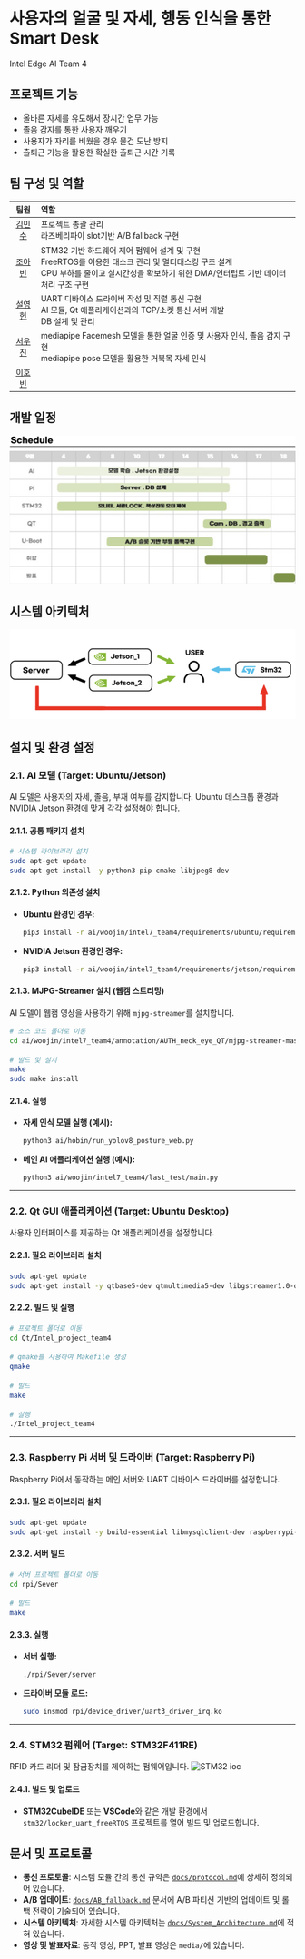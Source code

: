 # 사용자의 얼굴 및 자세, 행동 인식을 통한 Smart Desk
Intel Edge AI Team 4

## 프로젝트 기능
- 올바른 자세를 유도해서 장시간 업무 가능
- 졸음 감지를 통한 사용자 깨우기
- 사용자가 자리를 비웠을 경우 물건 도난 방지
- 출퇴근 기능을 활용한 확실한 출퇴근 시간 기록

## 팀 구성 및 역할
|팀원|역할
|:---:|:---|
|[김민수](https://github.com/KimMS-99)|프로젝트 총괄 관리<br>라즈베리파이 slot기반 A/B fallback 구현
|[조아빈](https://github.com/abin1303)|STM32 기반 하드웨어 제어 펌웨어 설계 및 구현 <br>FreeRTOS를 이용한 태스크 관리 및 멀티태스킹 구조 설계 <br>CPU 부하를 줄이고 실시간성을 확보하기 위한 DMA/인터럽트 기반 데이터 처리 구조 구현
|[설영현](https://github.com/seol1006a)|UART 디바이스 드라이버 작성 및 직렬 통신 구현<br>AI 모듈, Qt 애플리케이션과의 TCP/소켓 통신 서버 개발<br>DB 설계 및 관리
|[서우진](https://github.com/Woojin5020)|mediapipe Facemesh 모델을 통한 얼굴 인증 및 사용자 인식, 졸음 감지 구현<br>mediapipe pose 모델을 활용한 거북목 자세 인식
|[이호빈](https://github.com/hb1no)|

## 개발 일정
![개발 일정](./docs/images/schedule.png)

## 시스템 아키텍처
![시스템 아키텍처](./docs/images/arch.png)

## 설치 및 환경 설정
### 2.1. AI 모델 (Target: Ubuntu/Jetson)

AI 모델은 사용자의 자세, 졸음, 부재 여부를 감지합니다. Ubuntu 데스크톱 환경과 NVIDIA Jetson 환경에 맞게 각각 설정해야 합니다.

#### 2.1.1. 공통 패키지 설치

```bash
# 시스템 라이브러리 설치
sudo apt-get update
sudo apt-get install -y python3-pip cmake libjpeg8-dev
```

#### 2.1.2. Python 의존성 설치

- **Ubuntu 환경인 경우:**
  ```bash
  pip3 install -r ai/woojin/intel7_team4/requirements/ubuntu/requirements.txt
  ```

- **NVIDIA Jetson 환경인 경우:**
  ```bash
  pip3 install -r ai/woojin/intel7_team4/requirements/jetson/requirements.txt
  ```

#### 2.1.3. MJPG-Streamer 설치 (웹캠 스트리밍)

AI 모델이 웹캠 영상을 사용하기 위해 `mjpg-streamer`를 설치합니다.

```bash
# 소스 코드 폴더로 이동
cd ai/woojin/intel7_team4/annotation/AUTH_neck_eye_QT/mjpg-streamer-master/mjpg-streamer-experimental

# 빌드 및 설치
make
sudo make install
```

#### 2.1.4. 실행

- **자세 인식 모델 실행 (예시):**
  ```bash
  python3 ai/hobin/run_yolov8_posture_web.py
  ```
- **메인 AI 애플리케이션 실행 (예시):**
  ```bash
  python3 ai/woojin/intel7_team4/last_test/main.py
  ```

---

### 2.2. Qt GUI 애플리케이션 (Target: Ubuntu Desktop)

사용자 인터페이스를 제공하는 Qt 애플리케이션을 설정합니다.

#### 2.2.1. 필요 라이브러리 설치

```bash
sudo apt-get update
sudo apt-get install -y qtbase5-dev qtmultimedia5-dev libgstreamer1.0-dev libgstreamer-plugins-base1.0-dev
```

#### 2.2.2. 빌드 및 실행

```bash
# 프로젝트 폴더로 이동
cd Qt/Intel_project_team4

# qmake를 사용하여 Makefile 생성
qmake

# 빌드
make

# 실행
./Intel_project_team4
```

---

### 2.3. Raspberry Pi 서버 및 드라이버 (Target: Raspberry Pi)

Raspberry Pi에서 동작하는 메인 서버와 UART 디바이스 드라이버를 설정합니다.

#### 2.3.1. 필요 라이브러리 설치

```bash
sudo apt-get update
sudo apt-get install -y build-essential libmysqlclient-dev raspberrypi-kernel-headers
```

#### 2.3.2. 서버 빌드

```bash
# 서버 프로젝트 폴더로 이동
cd rpi/Sever

# 빌드
make
```

#### 2.3.3. 실행

- **서버 실행:**
  ```bash
  ./rpi/Sever/server
  ```
- **드라이버 모듈 로드:**
  ```bash
  sudo insmod rpi/device_driver/uart3_driver_irq.ko
  ```

---

### 2.4. STM32 펌웨어 (Target: STM32F411RE)

RFID 카드 리더 및 잠금장치를 제어하는 펌웨어입니다.
![STM32 ioc](./docs/images/STM32Ioc.png)

#### 2.4.1. 빌드 및 업로드

- **STM32CubeIDE** 또는 **VSCode**와 같은 개발 환경에서 `stm32/locker_uart_freeRTOS` 프로젝트를 열어 빌드 및 업로드합니다.

## 문서 및 프로토콜

*   **통신 프로토콜**: 시스템 모듈 간의 통신 규약은 [`docs/protocol.md`](./docs/protocol.md)에 상세히 정의되어 있습니다.
*   **A/B 업데이트**: [`docs/AB_fallback.md`](./docs/AB_fallback.md) 문서에 A/B 파티션 기반의 업데이트 및 롤백 전략이 기술되어 있습니다.
*   **시스템 아키텍처**: 자세한 시스템 아키텍처는 [`docs/System_Architecture.md`](./docs/System_Architecture.md)에 적혀 있습니다.
*   **영상 및 발표자료**: 동작 영상, PPT, 발표 영상은 `media/`에 있습니다.